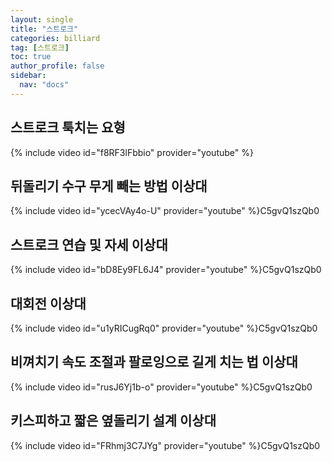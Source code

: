 ```yaml
---
layout: single
title: "스트로크"
categories: billiard
tag: [스트로크]
toc: true
author_profile: false
sidebar:
  nav: "docs"
---
```


## 스트로크 툭치는 요형

{% include video id="f8RF3lFbbio" provider="youtube" %}

## 뒤돌리기 수구 무게 빼는 방법 이상대

{% include video id="ycecVAy4o-U" provider="youtube" %}C5gvQ1szQb0

## 스트로크 연습 및 자세 이상대

{% include video id="bD8Ey9FL6J4" provider="youtube" %}C5gvQ1szQb0

## 대회전 이상대

{% include video id="u1yRICugRq0" provider="youtube" %}C5gvQ1szQb0

## 비껴치기 속도 조절과 팔로잉으로 길게 치는 법 이상대

{% include video id="rusJ6Yj1b-o" provider="youtube" %}C5gvQ1szQb0

## 키스피하고 짧은 옆돌리기 설계 이상대

{% include video id="FRhmj3C7JYg" provider="youtube" %}C5gvQ1szQb0
